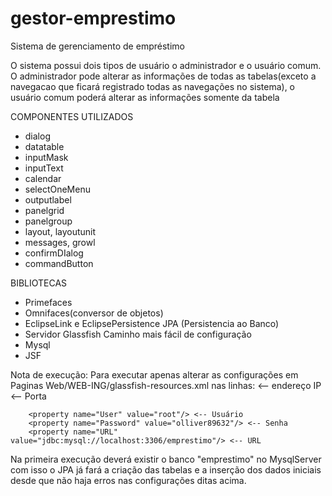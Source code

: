 # gestor-emprestimo
Sistema de gerenciamento de empréstimo

O sistema possui dois tipos de usuário o administrador e o usuário comum. O administrador pode alterar as 
informações de todas as tabelas(exceto a navegacao que ficará registrado todas as navegações no sistema), o usuário 
comum poderá alterar as informações somente da tabela

COMPONENTES UTILIZADOS
 - dialog
 - datatable
 - inputMask
 - inputText
 - calendar
 - selectOneMenu
 - outputlabel
 - panelgrid
 - panelgroup
 - layout, layoutunit
 - messages, growl
 - confirmDIalog
 - commandButton
 
BIBLIOTECAS
 - Primefaces
 - Omnifaces(conversor de objetos)
 - EclipseLink e EclipsePersistence JPA (Persistencia ao Banco)
 - Servidor Glassfish Caminho mais fácil de configuração
 - Mysql
 - JSF

Nota de execução: Para executar apenas alterar as configurações em Paginas Web/WEB-ING/glassfish-resources.xml
nas linhas:
	<property name="serverName" value="endereço servidor"/> <-- endereço IP
        <property name="portNumber" value="porta"/> <-- Porta

        <property name="User" value="root"/> <-- Usuário
        <property name="Password" value="olliver89632"/> <-- Senha
        <property name="URL" value="jdbc:mysql://localhost:3306/emprestimo"/> <-- URL
	
Na primeira execução deverá existir o banco "emprestimo" no MysqlServer com isso o JPA já fará a criação das tabelas
e a inserção dos dados iniciais desde que não haja erros nas configurações ditas acima.
